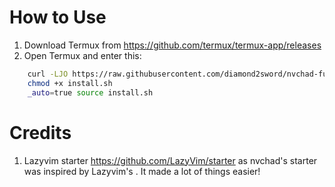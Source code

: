 # How to Use

1) Download Termux from https://github.com/termux/termux-app/releases
2) Open Termux and enter this:
```bash
    curl -LJO https://raw.githubusercontent.com/diamond2sword/nvchad-fun/main/install.sh
    chmod +x install.sh
    _auto=true source install.sh
```
# Credits

1) Lazyvim starter https://github.com/LazyVim/starter as nvchad's starter was inspired by Lazyvim's . It made a lot of things easier!

